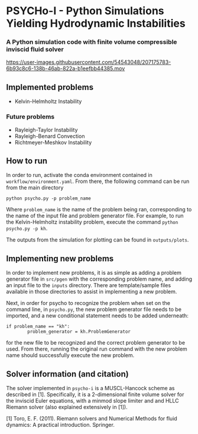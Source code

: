 # PSYCHo-I - **P**ython **S**imulations **Y**ielding **H**ydr**o**dynamic **I**nstabilities
### A Python simulation code with finite volume compressible inviscid fluid solver



https://user-images.githubusercontent.com/54543048/207175783-6b93c8c6-138b-46ab-822a-b1eefbb44385.mov



## Implemented problems
- Kelvin-Helmholtz Instability
### Future problems
- Rayleigh-Taylor Instability
- Rayleigh-Benard Convection
- Richtmeyer-Meshkov Instability

## How to run

In order to run, activate the conda environment contained in `workflow/environment.yaml`. From there, the following command can be run from the main directory

```python psycho.py -p problem_name```

Where `problem_name` is the name of the problem being ran, corresponding to the name of the input file and problem generator file. For example, to run the Kelvin-Helmholtz instability problem, execute the command `python psycho.py -p kh`.

The outputs from the simulation for plotting can be found in `outputs/plots`.

## Implementing new problems

In order to implement new problems, it is as simple as adding a problem generator file in `src/pgen` with the corresponding problem name, and adding an input file to the `inputs` directory. There are template/sample files available in those directories to assist in implementing a new problem.

Next, in order for psycho to recognize the problem when set on the command line, in `psycho.py`, the new problem generator file needs to be imported, and a new conditional statement needs to be added underneath:

```
if problem_name == "kh":
        problem_generator = kh.ProblemGenerator
```

for the new file to be recognized and the correct problem generator to be used. From there, running the original run command with the new problem name should successfully execute the new problem.

## Solver information (and citation)

The solver implemented in `psycho-i` is a MUSCL-Hancock scheme as described in [1]. Specifically, it is a 2-dimensional finite volume solver for the inviscid Euler equations, with a minmod slope limiter and and HLLC Riemann solver (also explained extensively in [1]).

[1] Toro, E. F. (2011). Riemann solvers and Numerical Methods for fluid dynamics: A practical introduction. Springer.
